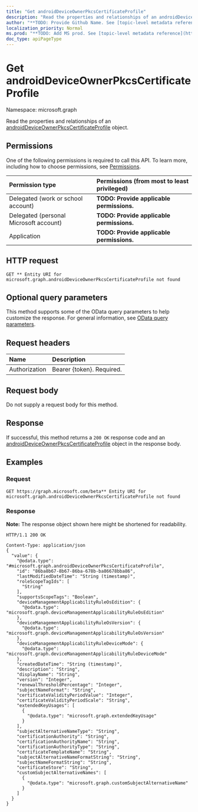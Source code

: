 ```yaml
---
title: "Get androidDeviceOwnerPkcsCertificateProfile"
description: "Read the properties and relationships of an androidDeviceOwnerPkcsCertificateProfile object."
author: "**TODO: Provide Github Name. See [topic-level metadata reference](https://msgo.azurewebsites.net/add/document/guidelines/metadata.html#topic-level-metadata)**"
localization_priority: Normal
ms.prod: "**TODO: Add MS prod. See [topic-level metadata reference](https://msgo.azurewebsites.net/add/document/guidelines/metadata.html#topic-level-metadata)**"
doc_type: apiPageType
---
```


# Get androidDeviceOwnerPkcsCertificateProfile
Namespace: microsoft.graph

Read the properties and relationships of an [androidDeviceOwnerPkcsCertificateProfile](../resources/androiddeviceownerpkcscertificateprofile.md) object.

## Permissions
One of the following permissions is required to call this API. To learn more, including how to choose permissions, see [Permissions](/graph/permissions-reference).

|Permission type|Permissions (from most to least privileged)|
|:---|:---|
|Delegated (work or school account)|**TODO: Provide applicable permissions.**|
|Delegated (personal Microsoft account)|**TODO: Provide applicable permissions.**|
|Application|**TODO: Provide applicable permissions.**|

## HTTP request

<!-- {
  "blockType": "ignored"
}
-->
``` http
GET ** Entity URI for microsoft.graph.androidDeviceOwnerPkcsCertificateProfile not found
```

## Optional query parameters
This method supports some of the OData query parameters to help customize the response. For general information, see [OData query parameters](/graph/query-parameters).

## Request headers
|Name|Description|
|:---|:---|
|Authorization|Bearer {token}. Required.|

## Request body
Do not supply a request body for this method.

## Response

If successful, this method returns a `200 OK` response code and an [androidDeviceOwnerPkcsCertificateProfile](../resources/androiddeviceownerpkcscertificateprofile.md) object in the response body.

## Examples

### Request
<!-- {
  "blockType": "request",
  "name": "get_androiddeviceownerpkcscertificateprofile"
}
-->
``` http
GET https://graph.microsoft.com/beta** Entity URI for microsoft.graph.androidDeviceOwnerPkcsCertificateProfile not found
```


### Response
**Note:** The response object shown here might be shortened for readability.
<!-- {
  "blockType": "response",
  "truncated": true,
  "@odata.type": "microsoft.graph.androidDeviceOwnerPkcsCertificateProfile"
}
-->
``` http
HTTP/1.1 200 OK

Content-Type: application/json
{
  "value": {
    "@odata.type": "#microsoft.graph.androidDeviceOwnerPkcsCertificateProfile",
    "id": "86ba8b67-8b67-86ba-678b-ba86678bba86",
    "lastModifiedDateTime": "String (timestamp)",
    "roleScopeTagIds": [
      "String"
    ],
    "supportsScopeTags": "Boolean",
    "deviceManagementApplicabilityRuleOsEdition": {
      "@odata.type": "microsoft.graph.deviceManagementApplicabilityRuleOsEdition"
    },
    "deviceManagementApplicabilityRuleOsVersion": {
      "@odata.type": "microsoft.graph.deviceManagementApplicabilityRuleOsVersion"
    },
    "deviceManagementApplicabilityRuleDeviceMode": {
      "@odata.type": "microsoft.graph.deviceManagementApplicabilityRuleDeviceMode"
    },
    "createdDateTime": "String (timestamp)",
    "description": "String",
    "displayName": "String",
    "version": "Integer",
    "renewalThresholdPercentage": "Integer",
    "subjectNameFormat": "String",
    "certificateValidityPeriodValue": "Integer",
    "certificateValidityPeriodScale": "String",
    "extendedKeyUsages": [
      {
        "@odata.type": "microsoft.graph.extendedKeyUsage"
      }
    ],
    "subjectAlternativeNameType": "String",
    "certificationAuthority": "String",
    "certificationAuthorityName": "String",
    "certificationAuthorityType": "String",
    "certificateTemplateName": "String",
    "subjectAlternativeNameFormatString": "String",
    "subjectNameFormatString": "String",
    "certificateStore": "String",
    "customSubjectAlternativeNames": [
      {
        "@odata.type": "microsoft.graph.customSubjectAlternativeName"
      }
    ]
  }
}
```

